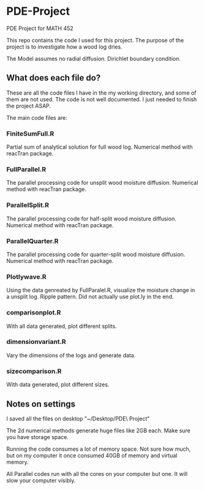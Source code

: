 # PDE-Project
PDE Project for MATH 452

This repo contains the code I used for this project. The purpose of the project is to investigate how a wood log dries.

The Model assumes no radial diffusion. Dirichlet boundary condition.

## What does each file do?
These are all the code files I have in the my working directory, and some of them are not used. The code is not well documented. I just needed to finish the project ASAP.

The main code files are:

### FiniteSumFull.R
Partial sum of analytical solution for full wood log. Numerical method with reacTran package.
### FullParallel.R
The parallel processing code for unsplit wood moisture diffusion. Numerical method with reacTran package.
### ParallelSplit.R
The parallel processing code for half-split wood moisture diffusion. Numerical method with reacTran package.
### ParallelQuarter.R
The parallel processing code for quarter-split wood moisture diffusion. Numerical method with reacTran package.
### Plotlywave.R
Using the data genreated by FullParalel.R, visualize the moisture change in a unsplit log. Ripple pattern. Did not actually use plot.ly in the end.
### comparisonplot.R
With all data generated, plot different splits.
### dimensionvariant.R
Vary the dimensions of the logs and generate data.
### sizecomparison.R
With data generated, plot different sizes.

## Notes on settings
I saved all the files on desktop "~/Desktop/PDE\ Project"

The 2d numerical methods generate huge files like 2GB each. Make sure you have storage space.

Running the code consumes a lot of memory space. Not sure how much, but on my computer it once consumed 40GB of memory and virtual memory.

All Parallel codes run with all the cores on your computer but one. It will slow your computer visibly.
